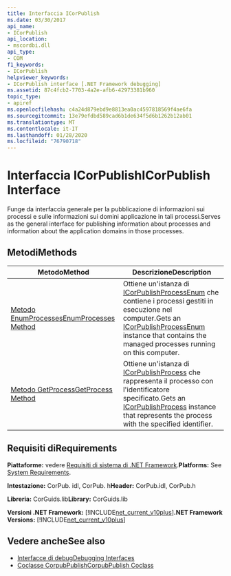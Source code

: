 ```yaml
---
title: Interfaccia ICorPublish
ms.date: 03/30/2017
api_name:
- ICorPublish
api_location:
- mscordbi.dll
api_type:
- COM
f1_keywords:
- ICorPublish
helpviewer_keywords:
- ICorPublish interface [.NET Framework debugging]
ms.assetid: 87c4fcb2-7703-4a2e-afb6-42973381b960
topic_type:
- apiref
ms.openlocfilehash: c4a24d879ebd9e8813ea0ac4597818569f4ae6fa
ms.sourcegitcommit: 13e79efdbd589cad6b1de634f5d6b1262b12ab01
ms.translationtype: MT
ms.contentlocale: it-IT
ms.lasthandoff: 01/28/2020
ms.locfileid: "76790718"
---
```

# <a name="icorpublish-interface"></a><span data-ttu-id="5ee58-102">Interfaccia ICorPublish</span><span class="sxs-lookup"><span data-stu-id="5ee58-102">ICorPublish Interface</span></span>
<span data-ttu-id="5ee58-103">Funge da interfaccia generale per la pubblicazione di informazioni sui processi e sulle informazioni sui domini applicazione in tali processi.</span><span class="sxs-lookup"><span data-stu-id="5ee58-103">Serves as the general interface for publishing information about processes and information about the application domains in those processes.</span></span>  
  
## <a name="methods"></a><span data-ttu-id="5ee58-104">Metodi</span><span class="sxs-lookup"><span data-stu-id="5ee58-104">Methods</span></span>  
  
|<span data-ttu-id="5ee58-105">Metodo</span><span class="sxs-lookup"><span data-stu-id="5ee58-105">Method</span></span>|<span data-ttu-id="5ee58-106">Descrizione</span><span class="sxs-lookup"><span data-stu-id="5ee58-106">Description</span></span>|  
|------------|-----------------|  
|[<span data-ttu-id="5ee58-107">Metodo EnumProcesses</span><span class="sxs-lookup"><span data-stu-id="5ee58-107">EnumProcesses Method</span></span>](icorpublish-enumprocesses-method.md)|<span data-ttu-id="5ee58-108">Ottiene un'istanza di [ICorPublishProcessEnum](icorpublishprocessenum-interface.md) che contiene i processi gestiti in esecuzione nel computer.</span><span class="sxs-lookup"><span data-stu-id="5ee58-108">Gets an [ICorPublishProcessEnum](icorpublishprocessenum-interface.md) instance that contains the managed processes running on this computer.</span></span>|  
|[<span data-ttu-id="5ee58-109">Metodo GetProcess</span><span class="sxs-lookup"><span data-stu-id="5ee58-109">GetProcess Method</span></span>](icorpublish-getprocess-method.md)|<span data-ttu-id="5ee58-110">Ottiene un'istanza di [ICorPublishProcess](icorpublishprocess-interface.md) che rappresenta il processo con l'identificatore specificato.</span><span class="sxs-lookup"><span data-stu-id="5ee58-110">Gets an [ICorPublishProcess](icorpublishprocess-interface.md) instance that represents the process with the specified identifier.</span></span>|  
  
## <a name="requirements"></a><span data-ttu-id="5ee58-111">Requisiti di</span><span class="sxs-lookup"><span data-stu-id="5ee58-111">Requirements</span></span>  
 <span data-ttu-id="5ee58-112">**Piattaforme:** vedere [Requisiti di sistema di .NET Framework](../../../../docs/framework/get-started/system-requirements.md).</span><span class="sxs-lookup"><span data-stu-id="5ee58-112">**Platforms:** See [System Requirements](../../../../docs/framework/get-started/system-requirements.md).</span></span>  
  
 <span data-ttu-id="5ee58-113">**Intestazione:** CorPub. idl, CorPub. h</span><span class="sxs-lookup"><span data-stu-id="5ee58-113">**Header:** CorPub.idl, CorPub.h</span></span>  
  
 <span data-ttu-id="5ee58-114">**Libreria:** CorGuids.lib</span><span class="sxs-lookup"><span data-stu-id="5ee58-114">**Library:** CorGuids.lib</span></span>  
  
 <span data-ttu-id="5ee58-115">**Versioni .NET Framework:** [!INCLUDE[net_current_v10plus](../../../../includes/net-current-v10plus-md.md)]</span><span class="sxs-lookup"><span data-stu-id="5ee58-115">**.NET Framework Versions:** [!INCLUDE[net_current_v10plus](../../../../includes/net-current-v10plus-md.md)]</span></span>  
  
## <a name="see-also"></a><span data-ttu-id="5ee58-116">Vedere anche</span><span class="sxs-lookup"><span data-stu-id="5ee58-116">See also</span></span>

- [<span data-ttu-id="5ee58-117">Interfacce di debug</span><span class="sxs-lookup"><span data-stu-id="5ee58-117">Debugging Interfaces</span></span>](debugging-interfaces.md)
- [<span data-ttu-id="5ee58-118">Coclasse CorpubPublish</span><span class="sxs-lookup"><span data-stu-id="5ee58-118">CorpubPublish Coclass</span></span>](corpubpublish-coclass.md)
